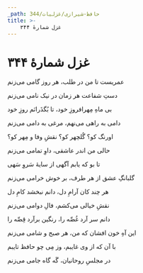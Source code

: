 ```yaml
---
_path: حافظ-شیرازی/غزلیات/344
title: >-
    غزل شمارهٔ ۳۴۴
---
```

# غزل شمارهٔ ۳۴۴

<div class="b" id="bn1"><div class="m1"><p>عمریست تا من در طلب، هر روز گامی می‌زنم</p></div>
<div class="m2"><p>دستِ شفاعت هر زمان در نیک نامی می‌زنم</p></div></div>
<div class="b" id="bn2"><div class="m1"><p>بی ماهِ مِهرافروزِ خود، تا بُگذَرانَم روزِ خود</p></div>
<div class="m2"><p>دامی به راهی می‌نهم، مرغی به دامی می‌زنم</p></div></div>
<div class="b" id="bn3"><div class="m1"><p>اورنگ کو؟ گُلچهر کو؟ نقشِ وفا و مِهر کو؟</p></div>
<div class="m2"><p>حالی من اندر عاشقی، داوِ تمامی می‌زنم</p></div></div>
<div class="b" id="bn4"><div class="m1"><p>تا بو که یابم آگهی از سایهٔ سَروِ سَهی</p></div>
<div class="m2"><p>گلبانگِ عشق از هر طرف، بر خوش خرامی می‌زنم</p></div></div>
<div class="b" id="bn5"><div class="m1"><p>هر چند کان آرامِ دل، دانم نبخشد کامِ دل</p></div>
<div class="m2"><p>نقشِ خیالی می‌کشم، فالِ دوامی می‌زنم</p></div></div>
<div class="b" id="bn6"><div class="m1"><p>دانم سر آرد غُصِّه را، رنگین برآرد قِصِّه را</p></div>
<div class="m2"><p>این آهِ خون افشان که من، هر صبح و شامی می‌زنم</p></div></div>
<div class="b" id="bn7"><div class="m1"><p>با آن که از وی غایبم، وز مِی چو حافظ تایبم</p></div>
<div class="m2"><p>در مجلسِ روحانیان، گَه گاه جامی می‌زنم</p></div></div>
